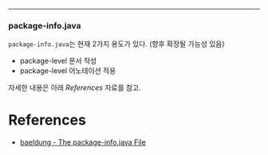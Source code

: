 - - -
### package-info.java

`package-info.java`는 현재 2가지 용도가 있다. (향후 확장될 가능성 있음)
- package-level 문서 작성
- package-level 어노테이션 적용

자세한 내용은 아래 _References_ 자료를 참고.
# References
- [baeldung - The package-info.java File](https://www.baeldung.com/java-package-info)
